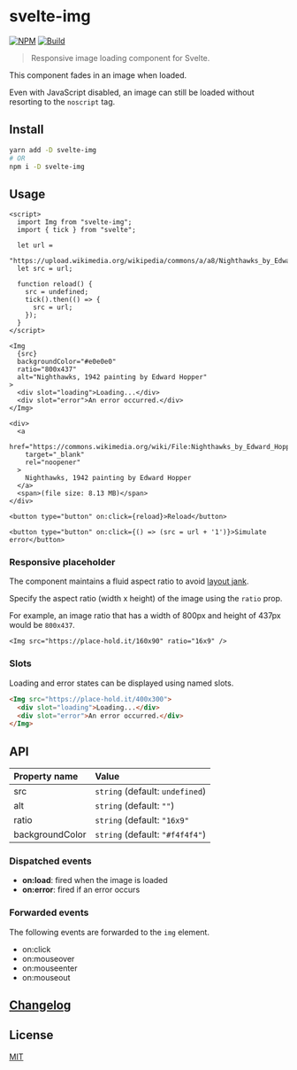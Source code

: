 # svelte-img

[![NPM][npm]][npm-url]
[![Build][build]][build-badge]

> Responsive image loading component for Svelte.

This component fades in an image when loaded.

Even with JavaScript disabled, an image can still be loaded without resorting to the `noscript` tag.

<!-- TOC -->

## Install

```bash
yarn add -D svelte-img
# OR
npm i -D svelte-img
```

## Usage

```svelte
<script>
  import Img from "svelte-img";
  import { tick } from "svelte";

  let url =
    "https://upload.wikimedia.org/wikipedia/commons/a/a8/Nighthawks_by_Edward_Hopper_1942.jpg";
  let src = url;

  function reload() {
    src = undefined;
    tick().then(() => {
      src = url;
    });
  }
</script>

<Img
  {src}
  backgroundColor="#e0e0e0"
  ratio="800x437"
  alt="Nighthawks, 1942 painting by Edward Hopper"
>
  <div slot="loading">Loading...</div>
  <div slot="error">An error occurred.</div>
</Img>

<div>
  <a
    href="https://commons.wikimedia.org/wiki/File:Nighthawks_by_Edward_Hopper_1942.jpg"
    target="_blank"
    rel="noopener"
  >
    Nighthawks, 1942 painting by Edward Hopper
  </a>
  <span>(file size: 8.13 MB)</span>
</div>

<button type="button" on:click={reload}>Reload</button>

<button type="button" on:click={() => (src = url + '1')}>Simulate error</button>
```

### Responsive placeholder

The component maintains a fluid aspect ratio to avoid [layout jank](https://css-tricks.com/the-fight-against-layout-jank/).

Specify the aspect ratio (width x height) of the image using the `ratio` prop.

For example, an image ratio that has a width of 800px and height of 437px would be `800x437`.

```svelte
<Img src="https://place-hold.it/160x90" ratio="16x9" />
```

### Slots

Loading and error states can be displayed using named slots.

```html
<Img src="https://place-hold.it/400x300">
  <div slot="loading">Loading...</div>
  <div slot="error">An error occurred.</div>
</Img>
```

## API

| Property name   | Value                           |
| :-------------- | :------------------------------ |
| src             | `string` (default: `undefined`) |
| alt             | `string` (default: `""`)        |
| ratio           | `string` (default: `"16x9"`     |
| backgroundColor | `string` (default: `"#f4f4f4"`) |

### Dispatched events

- **on:load**: fired when the image is loaded
- **on:error**: fired if an error occurs

### Forwarded events

The following events are forwarded to the `img` element.

- on:click
- on:mouseover
- on:mouseenter
- on:mouseout

## [Changelog](CHANGELOG.md)

## License

[MIT](LICENSE)

[npm]: https://img.shields.io/npm/v/svelte-img.svg?color=blue&style=for-the-badge
[npm-url]: https://npmjs.com/package/svelte-img
[build]: https://img.shields.io/travis/com/metonym/svelte-img?style=for-the-badge
[build-badge]: https://travis-ci.com/metonym/svelte-img
